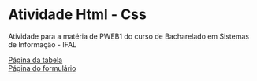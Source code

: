 # Atividade Html - Css

Atividade para a matéria de PWEB1 do curso de Bacharelado em Sistemas de Informaçäo - IFAL

<a href="https://turtle071.github.io/tabelas-e-formularios-html/src/tabela/tabela-alunos.html">Página da tabela</a><br>
<a href="https://turtle071.github.io/tabelas-e-formularios-html/src/form/formulario_cadastro.html">Página do formulário</a>
